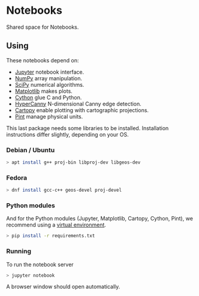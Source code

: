 Notebooks
=========

Shared space for Notebooks.

Using
-----
These notebooks depend on:
* [Jupyter](https://jupyter.org) notebook interface.
* [NumPy](https://numpy.org) array manipulation.
* [SciPy](https://scipy.org) numerical algorithms.
* [Matplotlib](https://matplotlib.org/) makes plots.
* [Cython](http://cython.org/) glue C and Python.
* [HyperCanny](https://github.com/abrupt-climate/hyper-canny) N-dimensional Canny edge detection.
* [Cartopy](http://scitools.org.uk/cartopy/) enable plotting with cartographic projections.
* [Pint](http://pint.readthedocs.io/en/latest/) manage physical units.

This last package needs some libraries to be installed. Installation
instructions differ slightly, depending on your OS.

### Debian / Ubuntu

```bash
> apt install g++ proj-bin libproj-dev libgeos-dev
```

### Fedora

```bash
> dnf install gcc-c++ geos-devel proj-devel
```

### Python modules
And for the Python modules (Jupyter, Matplotlib, Cartopy, Cython, Pint), we
recommend using a [virtual
environment](http://docs.python-guide.org/en/latest/dev/virtualenvs/).

```bash
> pip install -r requirements.txt
```

### Running
To run the notebook server

```bash
> jupyter notebook
```

A browser window should open automatically.
